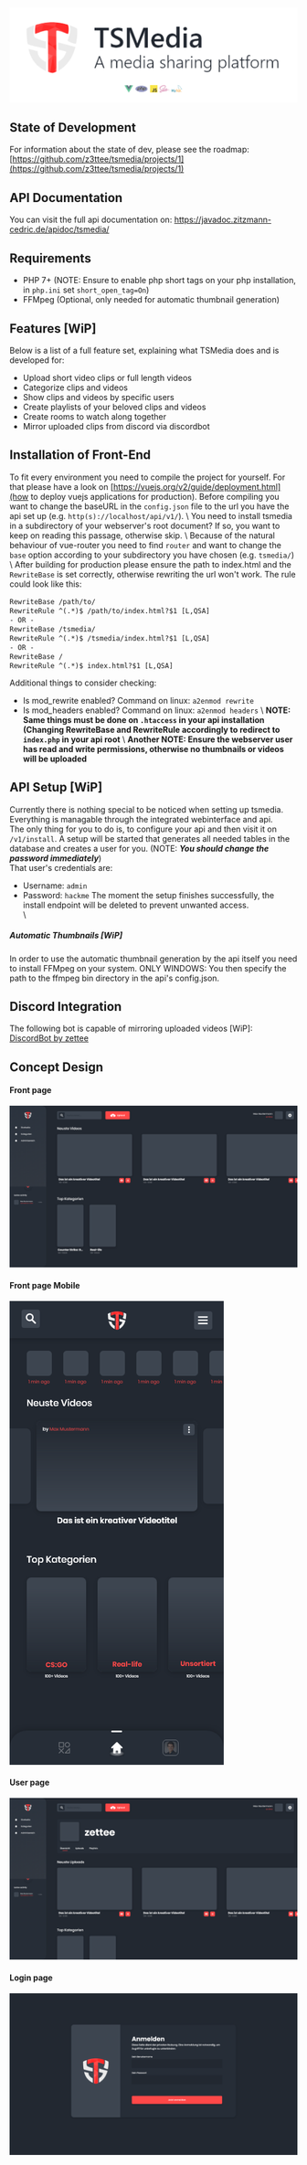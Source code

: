 ![Header](/concepts/github_header.png)

## State of Development
For information about the state of dev, please see the roadmap: [https://github.com/z3ttee/tsmedia/projects/1](https://github.com/z3ttee/tsmedia/projects/1)

## API Documentation
You can visit the full api documentation on: https://javadoc.zitzmann-cedric.de/apidoc/tsmedia/

## Requirements
* PHP 7+ (NOTE: Ensure to enable php short tags on your php installation, in `php.ini` set `short_open_tag=On`)
* FFMpeg (Optional, only needed for automatic thumbnail generation)

## Features [WiP]
Below is a list of a full feature set, explaining what TSMedia does and is developed for:
* Upload short video clips or full length videos
* Categorize clips and videos
* Show clips and videos by specific users
* Create playlists of your beloved clips and videos
* Create rooms to watch along together
* Mirror uploaded clips from discord via discordbot

## Installation of Front-End
To fit every environment you need to compile the project for yourself. For that please have a look on [https://vuejs.org/v2/guide/deployment.html](how to deploy vuejs applications for production). Before compiling you want to change the baseURL in the `config.json` file to the url you have the api set up (e.g. `http(s)://localhost/api/v1/`).
 \ 
You need to install tsmedia in a subdirectory of your webserver's root document? If so, you want to keep on reading this passage, otherwise skip.
 \ 
Because of the natural behaviour of vue-router you need to find `router` and want to change the `base` option according to your subdirectory you have chosen (e.g. `tsmedia/`)
 \ 
After building for production please ensure the path to index.html and the `RewriteBase` is set correctly, otherwise rewriting the url won't work. The rule could look like this:
```
RewriteBase /path/to/
RewriteRule ^(.*)$ /path/to/index.html?$1 [L,QSA]
- OR -
RewriteBase /tsmedia/
RewriteRule ^(.*)$ /tsmedia/index.html?$1 [L,QSA]
- OR -
RewriteBase /
RewriteRule ^(.*)$ index.html?$1 [L,QSA]
```
Additional things to consider checking:
* Is mod_rewrite enabled? Command on linux: `a2enmod rewrite`
* Is mod_headers enabled? Command on linux: `a2enmod headers`
 \ **NOTE: Same things must be done on `.htaccess` in your api installation (Changing RewriteBase and RewriteRule accordingly to redirect to `index.php` in your api root**
 \ **Another NOTE: Ensure the webserver user has read and write permissions, otherwise no thumbnails or videos will be uploaded**

## API Setup [WiP]
Currently there is nothing special to be noticed when setting up tsmedia. Everything is managable through the integrated webinterface and api. \
The only thing for you to do is, to configure your api and then visit it on ``/v1/install``. A setup will be started that generates all needed tables in the database and creates a user for you. (NOTE: **_You should change the password immediately_**) \
That user's credentials are:
* Username: ``admin``
* Password: ``hackme``
The moment the setup finishes successfully, the install endpoint will be deleted to prevent unwanted access. \
 \
##### Automatic Thumbnails [WiP]
In order to use the automatic thumbnail generation by the api itself you need to install FFMpeg on your system.
ONLY WINDOWS: You then specify the path to the ffmpeg bin directory in the api's config.json.

## Discord Integration
The following bot is capable of mirroring uploaded videos [WiP]: \
 [DiscordBot by zettee](https://github.com/z3ttee/discordbotkt)

## Concept Design
#### Front page
![Main Page](/concepts/main_page.png)
#### Front page Mobile
![Front Page](/concepts/main_page_mobile.png)
#### User page
![User Page](/concepts/user_page.png)
#### Login page
![Login Page](/concepts/login_page.png)